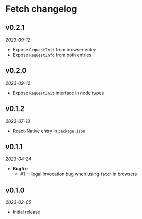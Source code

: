 # Fetch changelog

## v0.2.1
_2023-09-12_

 * Expose `RequestInit` from browser entry
 * Expose `RequestInfo` from both entries

## v0.2.0
_2023-09-12_

 * Expose `RequestInit` interface in node types

## v0.1.2
_2023-07-18_

 * React-Native entry in `package.json`

## v0.1.1
_2023-04-24_

 * **Bugfix**:
   * #1 - Illegal invocation bug when using `fetch` in browsers

## v0.1.0
_2023-02-05_

 * Initial release
